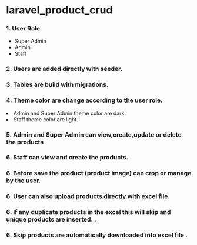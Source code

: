 # laravel_product_crud

<h3>1. User Role </h3>
<ul>
<li>Super Admin</li>
<li>Admin</li>
<li>Staff</li>
</ul>


<h3>
   2. Users are added directly with seeder.
</h3>
<h3>
   3. Tables are build with migrations.
</h3>

<h3>
   4. Theme color are change according to the user role.
</h3>
<li>Admin and Super Admin theme color are dark.</li>
<li>Staff theme color are light.</li>

<h3>
5. Admin and Super Admin can view,create,update or delete the products
</h3>
<h3>
6. Staff can view and create the products.
</h3>
<h3>
6. Before save the product (product image) can crop or manage by the user.
</h3>

<h3>
6. User can also upload products directly with excel file.
</h3>
<h3>
6. If any duplicate products in the excel this will skip and unique products are inserted. .
</h3>
<h3>
6. Skip products are automatically downloaded into excel file .
</h3>



